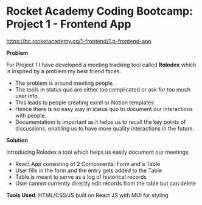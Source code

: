 # Rocket Academy Coding Bootcamp: Project 1 - Frontend App

https://bc.rocketacademy.co/1-frontend/1.p-frontend-app

**Problem**

For Project 1 I have developed a meeting tracking tool called **Rolodex** which is inspired by a problem my best friend faces. 
- The problem is around meeting people.
- The tools in status quo are either too complicated or ask for too much user info. 
- This leads to people creating excel or Notion templates
- Hence there is no easy way in status quo to document our interactions with people. 
- Documentatiom is important as it helps us to recall the key points of discussions, enabling us to have more quality interactions in the future.

**Solution**

Introducing Rolodex a tool which helps us easily document our meetings
- React App consisting of 2 Components: Form and a Table
- User fills in the form and the entry gets added to the Table
- Table is meant to serve as a log of historical records
- User cannot currently directly edit records from the table but can delete 

**Tools Used**: HTML/CSS/JS built on React JS with MUI for styling



